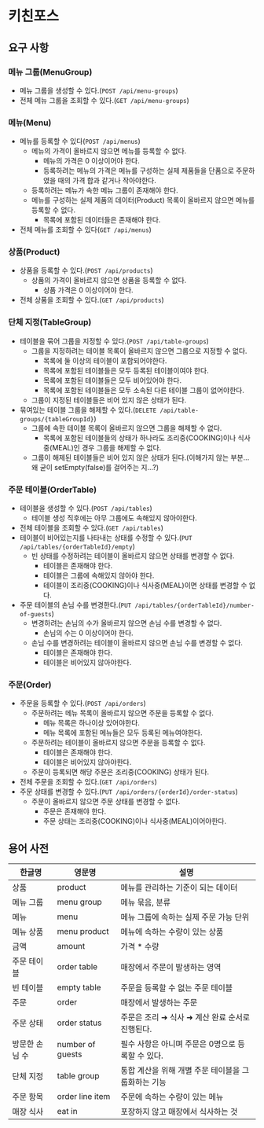 # 키친포스

## 요구 사항
### 메뉴 그룹(MenuGroup)
* 메뉴 그룹을 생성할 수 있다.(`POST /api/menu-groups`)
* 전체 메뉴 그룹을 조회할 수 있다.(`GET /api/menu-groups`)

### 메뉴(Menu)
* 메뉴를 등록할 수 있다(`POST /api/menus`)
    * 메뉴의 가격이 올바르지 않으면 메뉴를 등록할 수 없다.
        * 메뉴의 가격은 0 이상이어야 한다.
        * 등록하려는 메뉴의 가격은 메뉴를 구성하는 실제 제품들을 단품으로 주문하였을 때의 가격 합과 같거나 작아야한다.
    * 등록하려는 메뉴가 속한 메뉴 그룹이 존재해야 한다.
    * 메뉴를 구성하는 실제 제품의 데이터(Product) 목록이 올바르지 않으면 메뉴를 등록할 수 없다.
        * 목록에 포함된 데이터들은 존재해야 한다.
* 전체 메뉴를 조회할 수 있다(`GET /api/menus`)

### 상품(Product) 
* 상품을 등록할 수 있다.(`POST /api/products`)
    * 상품의 가격이 올바르지 않으면 상품을 등록할 수 없다.
        * 상품 가격은 0 이상이어야 한다.
* 전체 상품을 조회할 수 있다.(`GET /api/products`)

### 단체 지정(TableGroup)
* 테이블을 묶어 그룹을 지정할 수 있다.(`POST /api/table-groups`)
    * 그룹을 지정하려는 테이블 목록이 올바르지 않으면 그룹으로 지정할 수 없다.
        * 목록에 둘 이상의 테이블이 포함되어야한다.
        * 목록에 포함된 테이블들은 모두 등록된 테이블이여야 한다.
        * 목록에 포함된 테이블들은 모두 비어있어야 한다.
        * 목록에 포함된 테이블들은 모두 소속된 다른 테이블 그룹이 없어야한다.
    * 그룹이 지정된 테이블들은 비어 있지 않은 상태가 된다.
* 묶여있는 테이블 그룹을 해제할 수 있다.(`DELETE /api/table-groups/{tableGroupId}`)
    * 그룹에 속한 테이블 목록이 올바르지 않으면 그룹을 해제할 수 없다.
        * 목록에 포함된 테이블들의 상태가 하나라도 조리중(COOKING)이나 식사중(MEAL)인 경우 그룹을 해제할 수 없다.
    * 그룹이 해제된 테이블들은 비어 있지 않은 상태가 된다.(이해가지 않는 부분... 왜 굳이 setEmpty(false)를 걸어주는 지...?)
    
### 주문 테이블(OrderTable) 
* 테이블을 생성할 수 있다.(`POST /api/tables`)
    * 테이블 생성 직후에는 아무 그룹에도 속해있지 않아야한다.
* 전체 테이블을 조회할 수 있다.(`GET /api/tables`)
* 테이블이 비어있는지를 나타내는 상태를 수정할 수 있다.(`PUT /api/tables/{orderTableId}/empty`)
    * 빈 상태를 수정하려는 테이블이 올바르지 않으면 상태를 변경할 수 없다.
        * 테이블은 존재해야 한다.
        * 테이블은 그룹에 속해있지 않아야 한다.
        * 테이블이 조리중(COOKING)이나 식사중(MEAL)이면 상태를 변경할 수 없다.
* 주문 테이블의 손님 수를 변경한다.(`PUT /api/tables/{orderTableId}/number-of-guests`)
    * 변경하려는 손님의 수가 올바르지 않으면 손님 수를 변경할 수 없다.
        * 손님의 수는 0 이상이어야 한다.
    * 손님 수를 변경하려는 테이블이 올바르지 않으면 손님 수를 변경할 수 없다.
        * 테이블은 존재해야 한다.
        * 테이블은 비어있지 않아야한다.

### 주문(Order)
* 주문을 등록할 수 있다.(`POST /api/orders`)
    * 주문하려는 메뉴 목록이 올바르지 않으면 주문을 등록할 수 없다.
        * 메뉴 목록은 하나이상 있어야한다.
        * 메뉴 목록에 포함된 메뉴들은 모두 등록된 메뉴여야한다.
    * 주문하려는 테이블이 올바르지 않으면 주문을 등록할 수 없다.
        * 테이블은 존재해야 한다.
        * 테이블은 비어있지 않아야한다.
    * 주문이 등록되면 해당 주문은 조리중(COOKING) 상태가 된다.
* 전체 주문을 조회할 수 있다.(`GET /api/orders`)
* 주문 상태를 변경할 수 있다.(`PUT /api/orders/{orderId}/order-status`)
    * 주문이 올바르지 않으면 주문 상태를 변경할 수 없다.
        * 주문은 존재해야 한다.
        * 주문 상태는 조리중(COOKING)이나 식사중(MEAL)이어야한다.


## 용어 사전

| 한글명 | 영문명 | 설명 |
| --- | --- | --- |
| 상품 | product | 메뉴를 관리하는 기준이 되는 데이터 |
| 메뉴 그룹 | menu group | 메뉴 묶음, 분류 |
| 메뉴 | menu | 메뉴 그룹에 속하는 실제 주문 가능 단위 |
| 메뉴 상품 | menu product | 메뉴에 속하는 수량이 있는 상품 |
| 금액 | amount | 가격 * 수량 |
| 주문 테이블 | order table | 매장에서 주문이 발생하는 영역 |
| 빈 테이블 | empty table | 주문을 등록할 수 없는 주문 테이블 |
| 주문 | order | 매장에서 발생하는 주문 |
| 주문 상태 | order status | 주문은 조리 ➜ 식사 ➜ 계산 완료 순서로 진행된다. |
| 방문한 손님 수 | number of guests | 필수 사항은 아니며 주문은 0명으로 등록할 수 있다. |
| 단체 지정 | table group | 통합 계산을 위해 개별 주문 테이블을 그룹화하는 기능 |
| 주문 항목 | order line item | 주문에 속하는 수량이 있는 메뉴 |
| 매장 식사 | eat in | 포장하지 않고 매장에서 식사하는 것 |
